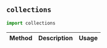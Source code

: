 

## ```collections```

```python
import collections
```

| Method                      | Description                                     | Usage                           |
| :-------------------------- | :---------------------------------------------- | :------------------------------ |

